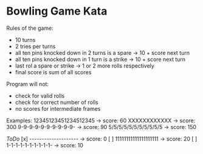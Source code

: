 # Bowling Game Kata
Rules of the game:
- 10 turns
- 2 tries per turns
- all ten pins knocked down in 2 turns is a spare -> 10 + score next turn
- all ten pins knocked down in 1 turn is a strike -> 10 + score next turn
- last rol a spare or strike -> 1 or 2 more rolls respectively
- final score is sum of all scores

Program will not:
- check for valid rolls
- check for correct number of rolls
- no scores for intermediate frames

Examples:
12345123451234512345 -> score: 60
XXXXXXXXXXXX -> score: 300
9-9-9-9-9-9-9-9-9-9- -> score: 90
5/5/5/5/5/5/5/5/5/5/5 -> score: 150

*ToDo*
[x] -------------------- -> score: 0
[ ] 11111111111111111111 -> score: 20
[ ] 1-1-1-1-1-1-1-1-1-1- -> score: 10